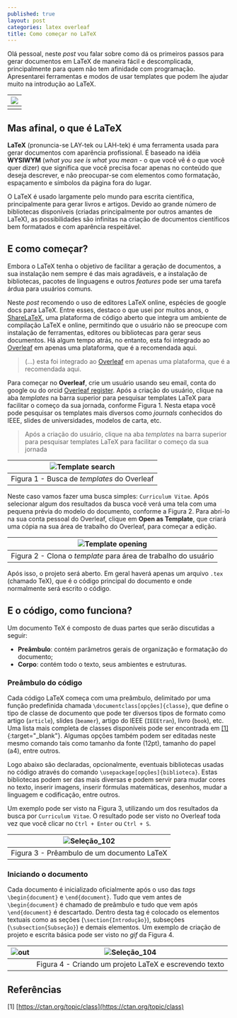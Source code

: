 ```yaml
---
published: true
layout: post
categories: latex overleaf
title: Como começar no LaTeX
---
```

Olá pessoal, neste _post_ vou falar sobre como dá os primeiros passos para gerar documentos em LaTeX de maneira fácil e descomplicada, principalmente para quem não tem afinidade com programação. Apresentarei ferramentas e modos de usar templates que podem lhe ajudar muito na introdução ao LaTeX.

| ![](https://miro.medium.com/max/1280/1*jZ6-zthg418clkertSnk8w.png) | 
|:------------:| 
| |

## Mas afinal, o que é LaTeX

**LaTeX** (pronuncia-se LAY-tek ou LAH-tek) é uma ferramenta usada para gerar documentos com aparência profissional. É baseado na idéia **WYSIWYM** (_what you see is what you mean_ - o que você vê é o que você quer dizer) que significa que você precisa focar apenas no conteúdo que deseja descrever, e não preocupar-se com elementos como formatação, espaçamento e símbolos da página fora do lugar.

O LaTeX é usado largamente pelo mundo para escrita científica, principalmente para gerar livros e artigos. Devido ao grande número de bibliotecas disponíveis (criadas principalmente por outros amantes de LaTeX), as possibilidades são infinitas na criação de documentos científicos bem formatados e com aparência respeitável.

## E como começar?

Embora o LaTeX tenha o objetivo de facilitar a geração de documentos, a sua instalação nem sempre é das mais agradáveis, e a instalação de bibliotecas, pacotes de linguagens e outros _features_ pode ser uma tarefa árdua para usuários comuns.

Neste _post_ recomendo o uso de editores LaTeX online, espécies de google docs para LaTeX. Entre esses, destaco o que usei por muitos anos, o [ShareLaTeX](http://sharelatex.com/), uma plataforma de código aberto que integra um ambiente de compilação LaTeX e online, permitindo que o usuário não se preocupe com instalação de ferramentas, editores ou bibliotecas para gerar seus documentos. Há algum tempo atrás, no entanto, esta foi integrado ao [Overleaf](http://overleaf.com/) em apenas uma plataforma, que é a recomendada aqui.

> (...) esta foi integrado ao [Overleaf](http://overleaf.com/) em apenas uma plataforma, que é a recomendada aqui.

Para começar no **Overleaf**, crie um usuário usando seu email, conta do google ou do orcid [Overleaf register](https://www.overleaf.com/register). Após a criação do usuário, clique na aba _templates_ na barra superior para pesquisar templates LaTeX para facilitar o começo da sua jornada, conforme Figura 1. Nesta etapa você pode pesquisar os templates mais diversos como _journals_ conhecidos do IEEE, slides de universidades, modelos de carta, etc.

> Após a criação do usuário, clique na aba _templates_ na barra superior para pesquisar templates LaTeX para facilitar o começo da sua jornada

| ![Template search](https://user-images.githubusercontent.com/1641686/71539654-e8805d00-2915-11ea-9dc0-96a404b176e5.png) | 
|:------------:| 
| Figura 1 - Busca de _templates_ do Overleaf |

Neste caso vamos fazer uma busca simples: `Curriculum Vitae`. Após selecionar algum dos resultados da busca você verá uma tela com uma pequena prévia do modelo do documento, conforme a Figura 2. Para abri-lo na sua conta pessoal do Overleaf, clique em **Open as Template**, que criará uma cópia na sua área de trabalho do Overleaf, para começar a edição.

| ![Template opening](https://user-images.githubusercontent.com/1641686/71539691-7ceabf80-2916-11ea-9471-7619ed5e1488.png) | 
|:------------:| 
| Figura 2 - Clona o _template_ para área de trabalho do usuário |

Após isso, o projeto será aberto. Em geral haverá apenas um arquivo `.tex` (chamado TeX), que é o código principal do documento e onde normalmente será escrito o código.

## E o código, como funciona?

Um documento TeX é composto de duas partes que serão discutidas a seguir:

* **Preâmbulo**: contém parâmetros gerais de organização e formatação do documento;
* **Corpo**: contém todo o texto, seus ambientes e estruturas.

### Preâmbulo do código

Cada código LaTeX começa com uma preâmbulo, delimitado por uma função predefinida chamada `\documentclass[opções]{classe}`, que define o tipo de classe de documento que pode ter diversos tipos de formato como artigo (`article`), slides (`beamer`), artigo do IEEE (`IEEEtran`), livro (`book`), etc. Uma lista mais completa de classes disponíveis pode ser encontrada em [[1]](https://ctan.org/topic/class){:target="_blank"}. Algumas opções também podem ser editadas neste mesmo comando tais como tamanho da fonte (12pt), tamanho do papel (a4), entre outros.

Logo abaixo são declaradas, opcionalmente, eventuais bibliotecas usadas no código através do comando `\usepackage[opções]{biblioteca}`. Estas bibliotecas podem ser das mais diversas e podem servir para mudar cores no texto, inserir imagens, inserir fórmulas matemáticas, desenhos, mudar a linguagem e codificação, entre outros.

Um exemplo pode ser visto na Figura 3, utilizando um dos resultados da busca por `Curriculum Vitae`. O resultado pode ser visto no Overleaf toda vez que você clicar no `Ctrl + Enter` ou `Ctrl + S`.

| ![Seleção_102](https://user-images.githubusercontent.com/1641686/71540449-49616280-2921-11ea-9c64-26c433c26948.png) | 
|:------------:| 
| Figura 3 - Prêambulo de um documento LaTeX |

### Iniciando o documento

Cada documento é inicializado oficialmente após o uso das _tags_ `\begin{document}` e `\end{document}`. Tudo que vem antes de `\begin{document}` é chamado de preâmbulo e tudo que vem após `\end{document}` é descartado. Dentro desta tag é colocado os elementos textuais como as seções (`\section{Introdução}`), subseções (`\subsection{Subseção}`) e demais elementos. Um exemplo de criação de projeto e escrita básica pode ser visto no _gif_ da Figura 4.

| ![out](https://user-images.githubusercontent.com/1641686/71540738-fee1e500-2924-11ea-801a-68769a541287.gif) | ![Seleção_104](https://user-images.githubusercontent.com/1641686/71540877-b297a480-2926-11ea-9ae5-0b962bfb0146.png) |
|:----------------------------:|:----------------------------:|
||	Figura 4 - Criando um projeto LaTeX e escrevendo texto	 |


## Referências

[1] [https://ctan.org/topic/class](https://ctan.org/topic/class)